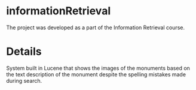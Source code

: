 # informationRetrieval

The project was developed as a part of the Information Retrieval course.

# Details

System built in Lucene that shows the images of the
monuments based on the text description of the monument despite the spelling
mistakes made during search.
